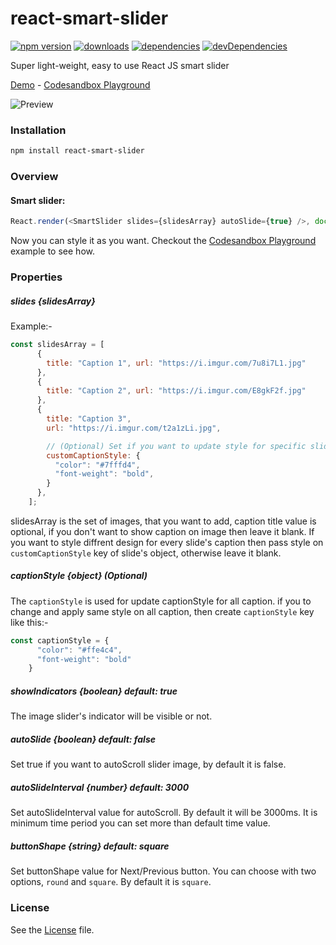 # react-smart-slider

[![npm version](https://img.shields.io/npm/v/react-smart-slider.svg)](https://www.npmjs.com/package/react-smart-slider)
[![downloads](https://img.shields.io/npm/dt/react-smart-slider.svg)](https://www.npmjs.com/package/react-smart-slider)
[![dependencies](https://david-dm.org/therkverma/react-smart-slider.svg)](https://david-dm.org/therkverma/react-smart-slider)
[![devDependencies](https://david-dm.org/therkverma/react-smart-slider/dev-status.svg)](https://david-dm.org/therkverma/react-smart-slider?type=dev)


Super light-weight, easy to use React JS smart slider

[Demo](https://github.com/therkverma/react-smart-slider/) - [Codesandbox Playground](https://codesandbox.io/s/jpo4ypo9wv)

![Preview](https://res.cloudinary.com/therkverma-github-io/image/upload/fl_apng/v1547741460/react-smart-slider.png)

### Installation

```sh
npm install react-smart-slider
```

### Overview

#### Smart slider:

```javascript
React.render(<SmartSlider slides={slidesArray} autoSlide={true} />, document.body);
```

Now you can style it as you want. Checkout the [Codesandbox Playground](https://codesandbox.io/s/jpo4ypo9wv) example to see how.

### Properties

##### slides {slidesArray}

Example:-
```javascript
const slidesArray = [
      {
        title: "Caption 1", url: "https://i.imgur.com/7u8i7L1.jpg"
      },
      {
        title: "Caption 2", url: "https://i.imgur.com/E8gkF2f.jpg"
      },
      {
        title: "Caption 3",
        url: "https://i.imgur.com/t2a1zLi.jpg",

        // (Optional) Set if you want to update style for specific slide caption.
        customCaptionStyle: {
          "color": "#7fffd4",
          "font-weight": "bold",
        }
      },
    ];
```
slidesArray is the set of images, that you want to add, caption title value is optional, if you don't want to show caption on image then leave it blank.
    If you want to style diffrent design for every slide's caption then pass style on `customCaptionStyle` key of slide's object, otherwise leave it blank.


##### captionStyle {object} (Optional)

The `captionStyle` is used for update captionStyle for all caption. if you to change and apply same style on all caption, then create `captionStyle` key like this:-

```javascript
const captionStyle = {
      "color": "#ffe4c4",
      "font-weight": "bold"
    }
```


##### showIndicators {boolean} default: true

The image slider's indicator will be visible or not.


##### autoSlide {boolean} default: false

Set true if you want to autoScroll slider image, by default it is false.


##### autoSlideInterval {number} default: 3000

Set autoSlideInterval value for autoScroll. By default it will be 3000ms. It is minimum time period you can set more than default time value.


##### buttonShape {string} default: square

Set buttonShape value for Next/Previous button. You can choose with two options, `round` and `square`. By default it is `square`.


### License

See the [License](LICENSE) file.
